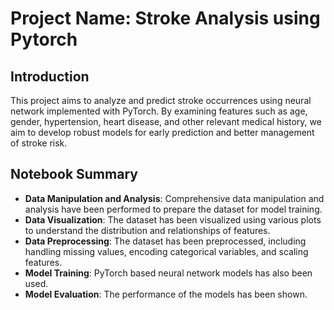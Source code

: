 # Project Name: Stroke Analysis using Pytorch

## Introduction
This project aims to analyze and predict stroke occurrences using neural network implemented with PyTorch. By examining features such as age, gender, hypertension, heart disease, and other relevant medical history, we aim to develop robust models for early prediction and better management of stroke risk.

## Notebook Summary

- **Data Manipulation and Analysis**: Comprehensive data manipulation and analysis have been performed to prepare the dataset for model training.
- **Data Visualization**: The dataset has been visualized using various plots to understand the distribution and relationships of features.
- **Data Preprocessing**: The dataset has been preprocessed, including handling missing values, encoding categorical variables, and scaling features.
- **Model Training**: PyTorch based neural network models has also been used.
- **Model Evaluation**: The performance of the models has been shown.

